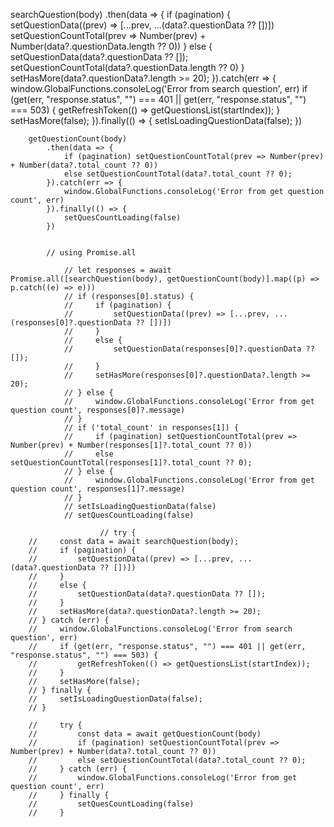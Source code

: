 searchQuestion(body)
            .then(data => {
                if (pagination) {
                    setQuestionData((prev) => [...prev, ...(data?.questionData ?? [])])
                    setQuestionCountTotal(prev => Number(prev) + Number(data?.questionData.length ?? 0))
                }
                else {
                    setQuestionData(data?.questionData ?? []);
                    setQuestionCountTotal(data?.questionData.length ?? 0)
                }
                setHasMore(data?.questionData?.length >= 20);
            }).catch(err => {
                window.GlobalFunctions.consoleLog('Error from search question', err)
                if (get(err, "response.status", "") === 401 || get(err, "response.status", "") === 503) {
                    getRefreshToken(() => getQuestionsList(startIndex));
                }
                setHasMore(false);
            }).finally(() => {
                setIsLoadingQuestionData(false);
            })

        getQuestionCount(body)
            .then(data => {
                if (pagination) setQuestionCountTotal(prev => Number(prev) + Number(data?.total_count ?? 0))
                else setQuestionCountTotal(data?.total_count ?? 0);
            }).catch(err => {
                window.GlobalFunctions.consoleLog('Error from get question count', err)
            }).finally(() => {
                setQuesCountLoading(false)
            })
            
            
            // using Promise.all
            
                // let responses = await Promise.all([searchQuestion(body), getQuestionCount(body)].map((p) => p.catch((e) => e)))
                // if (responses[0].status) {
                //     if (pagination) {
                //         setQuestionData((prev) => [...prev, ...(responses[0]?.questionData ?? [])])
                //     }
                //     else {
                //         setQuestionData(responses[0]?.questionData ?? []);
                //     }
                //     setHasMore(responses[0]?.questionData?.length >= 20);
                // } else {
                //     window.GlobalFunctions.consoleLog('Error from get question count', responses[0]?.message)
                // }
                // if ('total_count' in responses[1]) {
                //     if (pagination) setQuestionCountTotal(prev => Number(prev) + Number(responses[1]?.total_count ?? 0))
                //     else setQuestionCountTotal(responses[1]?.total_count ?? 0);
                // } else {
                //     window.GlobalFunctions.consoleLog('Error from get question count', responses[1]?.message)
                // }
                // setIsLoadingQuestionData(false)
                // setQuesCountLoading(false)
                
                        // try {
        //     const data = await searchQuestion(body);
        //     if (pagination) {
        //         setQuestionData((prev) => [...prev, ...(data?.questionData ?? [])])
        //     }
        //     else {
        //         setQuestionData(data?.questionData ?? []);
        //     }
        //     setHasMore(data?.questionData?.length >= 20);
        // } catch (err) {
        //     window.GlobalFunctions.consoleLog('Error from search question', err)
        //     if (get(err, "response.status", "") === 401 || get(err, "response.status", "") === 503) {
        //         getRefreshToken(() => getQuestionsList(startIndex));
        //     }
        //     setHasMore(false);
        // } finally {
        //     setIsLoadingQuestionData(false);
        // }

        //     try {
        //         const data = await getQuestionCount(body)
        //         if (pagination) setQuestionCountTotal(prev => Number(prev) + Number(data?.total_count ?? 0))
        //         else setQuestionCountTotal(data?.total_count ?? 0);
        //     } catch (err) {
        //         window.GlobalFunctions.consoleLog('Error from get question count', err)
        //     } finally {
        //         setQuesCountLoading(false)
        //     }